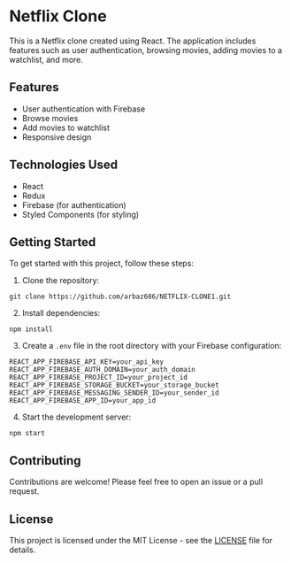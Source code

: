 # Netflix Clone

This is a Netflix clone created using React. The application includes features such as user authentication, browsing movies, adding movies to a watchlist, and more.

## Features

- User authentication with Firebase
- Browse movies
- Add movies to watchlist
- Responsive design

## Technologies Used

- React
- Redux
- Firebase (for authentication)
- Styled Components (for styling)

## Getting Started

To get started with this project, follow these steps:

1. Clone the repository:

```
git clone https://github.com/arbaz686/NETFLIX-CLONE1.git
```

2. Install dependencies:

```
npm install
```

3. Create a `.env` file in the root directory with your Firebase configuration:

```
REACT_APP_FIREBASE_API_KEY=your_api_key
REACT_APP_FIREBASE_AUTH_DOMAIN=your_auth_domain
REACT_APP_FIREBASE_PROJECT_ID=your_project_id
REACT_APP_FIREBASE_STORAGE_BUCKET=your_storage_bucket
REACT_APP_FIREBASE_MESSAGING_SENDER_ID=your_sender_id
REACT_APP_FIREBASE_APP_ID=your_app_id
```

4. Start the development server:

```
npm start
```

## Contributing

Contributions are welcome! Please feel free to open an issue or a pull request.

## License

This project is licensed under the MIT License - see the [LICENSE](LICENSE) file for details.
```

